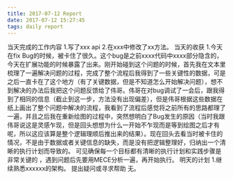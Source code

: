 ```yaml
---
title: 2017-07-12 Report
date: 2017-07-12 15:27:45
tags: daily report
---
```

当天完成的工作内容
1.写了xxx api
2.在xxx中修改了xx方法。
当天的收获
1.今天在fix Bug的时候，被卡住了很久。这个bug是之前xxxx代码中xxxx部分隐含的，今天在扩展功能的时候暴露了出来。刚开始碰到这个问题的时候，首先我在文本里梳理了一遍解决问题的过程，完成了整个流程后我得到了一些关键性的数据，可是之后一直卡在了这个地方（有了关键数据，但是不知道怎么开始解决问题），想不到解决的办法后我把这个问题反馈给了伟哥。伟哥在对bug调试了一会后，跟我得到了相同的信息（截止到这一步，方法没有出现偏差），但是伟哥根据这些数据在纸上画出了整个问题中解决的流程，我看到了流程后感觉将之前所有的思路都理了一遍，并且之后我在重新绘图的过程中，突然想明白了Bug发生的原因（当时我跟伟哥说这是灵感乍现，但是回头想想为什么一开始不乍现而是等到绘图之后才有呢，所以这应该算是整个逻辑理顺后推出来的结果）。现在回头去看当时被卡住的情况，不是由于数据或者关键信息的缺失，而是没有把逻辑整理好，归纳出一个清晰的执行计划而导致的。
可见确保每一个目标都有清晰的执行计划和实践步骤是非常关键的
，遇到问题后先要用MECE分析一遍，再开始执行。
明天的计划
1.继续熟悉xxxxxx的架构。
提出疑问或寻求帮助
无。